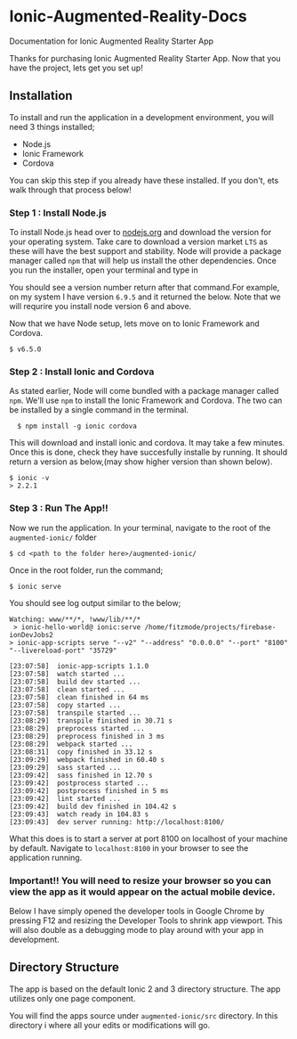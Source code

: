 # Ionic-Augmented-Reality-Docs
Documentation for Ionic Augmented Reality Starter App

Thanks for purchasing Ionic Augmented Reality Starter App. Now that you have the project, lets get you set up!

## Installation

To install and run the application in a development environment, you will need 3 things installed;
- Node.js
- Ionic Framework
- Cordova
 
You can skip this step if you already have these installed. If you don't, ets walk through that process below!

### Step 1 : Install Node.js
To install Node.js head over to <a href="https://nodejs.org">nodejs.org</a> and download the version for your operating system. Take care to download a version market `LTS` as these will have the best support and stability. Node  will provide a package manager called `npm` that will help us install the other dependencies. Once you run the installer, open your terminal and type in


You should see a version number return after that command.For example, on my system I have version `6.9.5` and it returned the below. Note that we will requrire you install node version 6 and above.

Now that we have Node setup, lets move on to Ionic Framework and Cordova.


    $ v6.5.0
    
  ### Step 2 : Install Ionic and Cordova  
  
  As stated earlier, Node will come bundled with a package manager called `npm`. We'll use `npm` to install the Ionic Framework and Cordova. The two can be installed by a single command in the terminal.
                
      $ npm install -g ionic cordova

This will download and install ionic and cordova. It may take a few minutes. Once this is done, check they have
succesfully installe by running. It should return a version as below,(may show higher version than shown below).

    $ ionic -v
    > 2.2.1
    
### Step 3 : Run The App!!

Now we run the application. In your terminal, navigate to the root of the `augmented-ionic/` folder
			
    $ cd <path to the folder here>/augmented-ionic/
    
Once in the root folder, run the command;

    $ ionic serve
    
You should see log output similar to the below;

    Watching: www/**/*, !www/lib/**/*
     > ionic-hello-world@ ionic:serve /home/fitzmode/projects/firebase-ionDevJobs2
    > ionic-app-scripts serve "--v2" "--address" "0.0.0.0" "--port" "8100" "--livereload-port" "35729"

    [23:07:58]  ionic-app-scripts 1.1.0 
    [23:07:58]  watch started ... 
    [23:07:58]  build dev started ... 
    [23:07:58]  clean started ... 
    [23:07:58]  clean finished in 64 ms 
    [23:07:58]  copy started ... 
    [23:07:58]  transpile started ... 
    [23:08:29]  transpile finished in 30.71 s 
    [23:08:29]  preprocess started ... 
    [23:08:29]  preprocess finished in 3 ms 
    [23:08:29]  webpack started ... 
    [23:08:31]  copy finished in 33.12 s 
    [23:09:29]  webpack finished in 60.40 s 
    [23:09:29]  sass started ... 
    [23:09:42]  sass finished in 12.70 s 
    [23:09:42]  postprocess started ... 
    [23:09:42]  postprocess finished in 5 ms 
    [23:09:42]  lint started ... 
    [23:09:42]  build dev finished in 104.42 s 
    [23:09:43]  watch ready in 104.83 s 
    [23:09:43]  dev server running: http://localhost:8100/ 
    
What this does is to start a server at port 8100 on localhost of your machine by default. Navigate to `localhost:8100` in your browser to see the application running.

### Important!! You will need to resize your browser so you can view the app as it would appear on the actual mobile device.


Below I have simply opened the developer tools in Google Chrome by pressing F12 and resizing the Developer Tools to shrink app viewport. This will also double as a debugging mode to play around with your app in development.

## Directory Structure

The app is based on the default Ionic 2 and 3 directory structure. The app utilizes only one page component.

You will find the apps source under `augmented-ionic/src` directory. In this directory i where all your edits or modifications will go.




